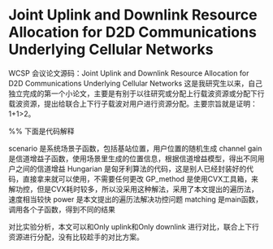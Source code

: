 # Joint Uplink and Downlink Resource Allocation for D2D Communications Underlying Cellular Networks
WCSP 会议论文源码：Joint Uplink and Downlink Resource Allocation for D2D Communications Underlying Cellular Networks
这是我研究生以来，自己独立完成的第一个小论文，主要是有别于以往研究或分配上行载波资源或分配下行载波资源，提出给联合上下行子载波对用户进行资源分配。主要宗旨就是证明：1+1>2。

%% 下面是代码解释

scenario            是系统场景子函数，包括基站位置，用户位置的随机生成
channel gain        是信道增益子函数，使用场景里生成的位置信息，根据信道增益模型，得出不同用户之间的信道增益
Hungarian           是匈牙利算法的代码，这是别人已经封装好的代码，直接拿来就可以使用，不需要任何更改
GP_method           是使用CVX工具箱，来解功控，但是CVX耗时较多，所以没采用这种解法，采用了本文提出的遍历法，速度相当较快
power               是本文提出的遍历法解决功控问题
matching            是main函数，调用各个子函数，得到不同的结果

对比实验分析，本文可以和Only uplink和Only downlink 进行对比，联合上下行资源进行分配，没有比较趁手的对比方案。
